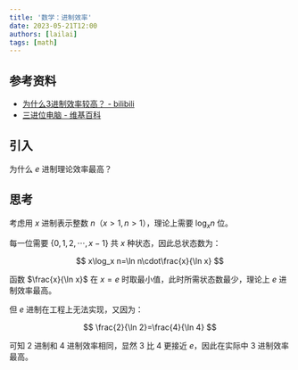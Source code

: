```yaml
---
title: '数学：进制效率'
date: 2023-05-21T12:00
authors: [lailai]
tags: [math]
---
```


<!-- truncate -->

## 参考资料

- [为什么3进制效率较高？ - bilibili](https://www.bilibili.com/video/BV1jS4y167h1)
- [三进位电脑 - 维基百科](https://zh.wikipedia.org/zh-cn/三進位電腦)

## 引入

为什么 $e$ 进制理论效率最高？

## 思考

考虑用 $x$ 进制表示整数 $n$（$x>1,n>1$），理论上需要 $\log_x n$ 位。

每一位需要 $\{0,1,2,\cdots,x-1\}$ 共 $x$ 种状态，因此总状态数为：

$$
x\log_x n=\ln n\cdot\frac{x}{\ln x}
$$

函数 $\frac{x}{\ln x}$ 在 $x=e$ 时取最小值，此时所需状态数最少，理论上 $e$ 进制效率最高。

<Desmos url="yqv0tbufkv" />

但 $e$ 进制在工程上无法实现，又因为：

$$
\frac{2}{\ln 2}=\frac{4}{\ln 4}
$$

可知 $2$ 进制和 $4$ 进制效率相同，显然 $3$ 比 $4$ 更接近 $e$，因此在实际中 $3$ 进制效率最高。
